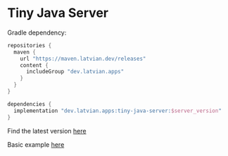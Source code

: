 # Tiny Java Server

Gradle dependency:

```groovy
repositories {
  maven {
    url "https://maven.latvian.dev/releases"
    content {
      includeGroup "dev.latvian.apps"
    }
  }
}

dependencies {
  implementation "dev.latvian.apps:tiny-java-server:$server_version"
}
```

Find the latest version [here](https://maven.latvian.dev/releases/dev/latvian/apps/tiny-java-server/maven-metadata.xml)

Basic example [here](/src/test/java/dev/latvian/apps/tinyserver/test/TinyServerTest.java)